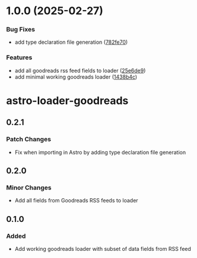 # 1.0.0 (2025-02-27)


### Bug Fixes

* add type declaration file generation ([782fe70](https://github.com/sadmanca/astro-loader-goodreads/commit/782fe70e177a86178e8599d63b9d91557c18f187))


### Features

* add all goodreads rss feed fields to loader ([25e6de9](https://github.com/sadmanca/astro-loader-goodreads/commit/25e6de903f3bc60418cd67b0455695b1c7d103db))
* add minimal working goodreads loader ([1438b4c](https://github.com/sadmanca/astro-loader-goodreads/commit/1438b4c9460bb02d62d50f649171ac46a28a769f))

# astro-loader-goodreads

## 0.2.1

### Patch Changes

- Fix when importing in Astro by adding type declaration file generation

## 0.2.0

### Minor Changes

- Add all fields from Goodreads RSS feeds to loader

## 0.1.0

### Added

- Add working goodreads loader with subset of data fields from RSS feed
